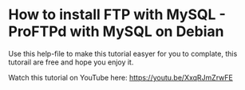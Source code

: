 # How to install FTP with MySQL - ProFTPd with MySQL on Debian

Use this help-file to make this tutorial easyer for you to complate, this tutorail are free and hope you enjoy it.

Watch this tutorial on YouTube here: https://youtu.be/XxqRJmZrwFE